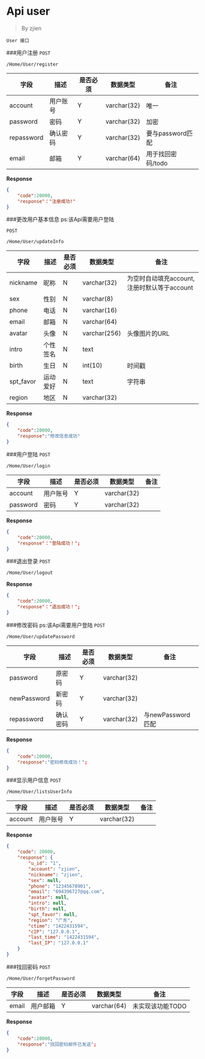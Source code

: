 Api user
===
>By zjien

`User 接口`

###用户注册
`POST`

`/Home/User/register`

字段 | 描述 | 是否必须 | 数据类型 | 备注
------------- | ---------------- | ----------------- | ------------ | ------------------
account| 用户账号  | Y | varchar(32) | 唯一
password | 密码 | Y | varchar(32) | 加密
repassword | 确认密码 | Y | varchar(32) | 要与password匹配
email | 邮箱 | Y | varchar(64) | 用于找回密码/todo

**Response**
```json
{
    "code":20000,
    "response"："注册成功!"
}
```


###更改用户基本信息
ps:该Api需要用户登陆

`POST`

`/Home/User/updateInfo`

字段 | 描述 | 是否必须 | 数据类型 | 备注
--------------- | ------------------ | -------------------- | ------------------ | --------------------
nickname | 昵称 | N | varchar(32) | 为空时自动填充account,注册时默认等于account
sex | 性别 | N | varchar(8) | 
phone | 电话 | N | varchar(16) | 
email | 邮箱 | N | varchar(64) | 
avatar | 头像 | N | varchar(256) | 头像图片的URL
intro | 个性签名 | N | text | 
birth | 生日 | N | int(10) | 时间戳
spt_favor | 运动爱好 | N | text | 字符串 
region | 地区 |N |varchar(32) |

**Response**  

```json
{
    "code":20000,
    "response":"修改信息成功"
}
```


###用户登陆
`POST`

`/Home/User/login`

字段 | 描述 | 是否必须 | 数据类型 | 备注
------------- | ----------- | --------------- | -------------- | ---------------
account| 用户账号  | Y | varchar(32) |
password | 密码 | Y | varchar(32) |

**Response**  
```json
{
    "code":20000,
    "response"："登陆成功！";
}
```



###退出登录
`POST`

`/Home/User/logout`

**Response**  
```json
{
    "code":20000,
    "response"："退出成功！";
}
```


###修改密码
ps:该Api需要用户登陆
`POST`

`/Home/User/updatePassword`

字段 | 描述 | 是否必须 | 数据类型 | 备注
------------- | ------------ | -------- | ------------- | ---------------
password| 原密码  | Y | varchar(32) | 
newPassword | 新密码 | Y | varchar(32) |
repassword | 确认密码 | Y | varchar(32) | 与newPassword匹配

**Response**  
```json
{
    "code":20000,
    "response":"密码修改成功！";
}
```



###显示用户信息
`POST`

`/Home/User/listsUserInfo`

字段 | 描述 | 是否必须 | 数据类型 | 备注
------------- | ------------ | -------- | ------------- | ---------------
account| 用户账号  | Y | varchar(32) | 

**Response**  
```json
{
    "code": 20000,
    "response": {
        "u_id": "1",
        "account": "zjien",
        "nickname": "zjien",
        "sex": null,
        "phone": "12345678901",
        "email": "694396727@qq.com",
        "avatar": null,
        "intro": null,
        "birth": null,
        "spt_favor": null,
        "region": "广东",
        "ctime": "1422431594",
        "cIP": "127.0.0.1",
        "last_time": "1422431594",
        "last_IP": "127.0.0.1"
    }
}
```


###找回密码
`POST`

`/Home/User/forgetPassword`

字段 | 描述 | 是否必须 | 数据类型 | 备注
------------- | ------------ | -------- | ------------- | ---------------
email | 用户邮箱  | Y | varchar(64) | 未实现该功能TODO 

**Response**
```json
{
    "code":20000,
    "response":"找回密码邮件已发送";
}
```